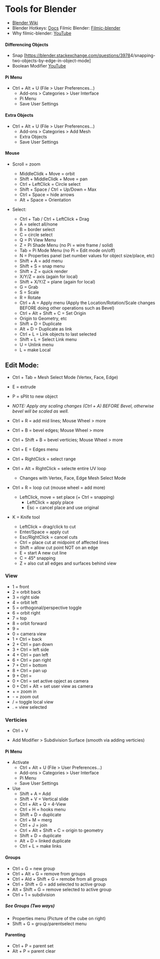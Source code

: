 # Tools for Blender

- [Blender Wiki](https://wiki.blender.org/index.php/)
- Blender Hotkeys: [Docs](http://download.blender.org/documentation/BlenderHotkeyReference.pdf)
Filmic Blender: [Filmic-blender](https://github.com/sobotka/filmic-blender)
- Why filmic-blender: [YouTube](https://www.youtube.com/watch?v=m9AT7H<key>4</key>GGrA)

#### Differencing Objects
- Snap [https://blender.stackexchange.com/questions/3978<key>4</key>/snapping-two-objects-by-edge-in-object-mode]
- Boolean Modifier [YouTube](https://www.youtube.com/watch?v=lDweCpDAB_o)

#### Pi Menu
- <key>Ctrl</key> + <key>Alt</key> + <key>U</key> (File > User Preferences...)
  - Add-ons > Categories > User Interface
  - Pi Menu
  - Save User Settings

#### Extra Objects
- <key>Ctrl</key> + <key>Alt</key> + <key>U</key> (File > User Preferences...)
  - Add-ons > Categories > Add Mesh
  - Extra Objects
  - Save User Settings

#### Mouse
- Scroll = zoom
  - <key>MiddleClidk</key> + Move = orbit
  - <key>Shift</key> + <key>MiddleClidk</key> + Move = pan
  - <key>Ctrl</key> + <key>LeftClick</key> = Circle select
  - <key>Shift</key> + <key>Space</key> / <key>Ctrl</key> + <key>Up/Down</key> = Max
  - <key>Ctrl</key> + <key>Space</key> = hide arrows
  - <key>Alt</key> + <key>Space</key> = Orientation

- Select:
  - <key>Ctrl</key> + <key>Tab</key> / <key>Ctrl</key> + <key>LeftClick</key> + Drag
  - <key>A</key> = select all/none
  - <key>B</key> = border select
  - <key>C</key> = circle select
  - <key>Q</key> = Pi View Menu
  - <key>Z</key> = Pi Shade Menu (no Pi = wire frame / solid)
  - <key>Tab</key> = Pi Mode Menu (no Pi = Edit mode on/off)
  - <key>N</key> = Properties panel (set number values for object size/place, etc)
  - <key>Shift</key> + <key>A</key> = add menu
  - <key>Shift</key> + <key>S</key> = snap menu
  - <key>Shift</key> + <key>Z</key> = quick render
  - <key>X</key>/<key>Y</key>/<key>Z</key> = axis (again for local)
  - <key>Shift</key> + X/Y/Z = plane (again for local)
  - <key>G</key> = Grab
  - <key>S</key> = Scale
  - <key>R</key> = Rotate
  - <key>Ctrl</key> + <key>A</key> = Apply menu (Apply the Location/Rotation/Scale changes BEFORE doing other operations such as Bevel)
  - <key>Ctrl</key> + <key>Alt</key> + <key>Shift</key> + <key>C</key> = Set Origin
  - Origin to Geometry, etc
  - <key>Shift</key> + <key>D</key> = Duplicate
  - <key>Alt</key> + <key>D</key> = Duplicate as link
  - <key>Ctrl</key> + <key>L</key> = Link objects to last selected
  - <key>Shift</key> + <key>L</key> = Select Link menu
  - <key>U</key> = Unlink menu
  - <key>L</key> = make Local

## Edit Mode:
- <key>Ctrl</key> + <key>Tab</key> = Mesh Select Mode (Vertex, Face, Edge)
- <key>E</key> = extrude
- <key>P</key> = sPlit to new object

- *NOTE: Apply any scaling changes (<key>Ctrl</key> + A) BEFORE Bevel, otherwise bevel will be scaled as well.*
- <key>Ctrl</key> + <key>R</key> = add mid lines; Mouse Wheel > more
- <key>Ctrl</key> + <key>B</key> = bevel edges; Mouse Wheel > more
- <key>Ctrl</key> + <key>Shift</key> + <key>B</key> = bevel verticies; Mouse Wheel > more
- <key>Ctrl</key> + <key>E</key> = Edges menu
- <key>Ctrl</key> + <key>RightClick</key> = select range
- <key>Ctrl</key> + <key>Alt</key> + <key>RightClick</key> = selecte entire UV loop
  - Changes with Vertex, Face, Edge Mesh Select Mode
- <key>Ctrl</key> + <key>R</key> = loop cut (mouse wheel = add more)
  - <key>LeftClick</key>, move = set place (+ <key>Ctrl</key> = snapping)
    - <key>LeftClick</key> = apply place
    - <key>Esc</key> = cancel place and use original
- <key>K</key> = Knife tool
  - <key>LeftClick</key> = drag/click to cut
  - <key>Enter</key>/<key>Space</key> = apply cut
  - <key>Esc</key>/<key>RightClick</key> = cancel cuts
  - <key>Ctrl</key> = place cut at midpoint of affected lines
  - <key>Shift</key> = allow cut point NOT on an edge
  - <key>E</key> = start <key>A</key> new cut line
  - <key>C</key> = <key>4</key><key>5</key>° snapping
  - <key>Z</key> = also cut all edges and surfaces behind view

### View
- <key>1</key> = front
- <key>2</key> = orbit back
- <key>3</key> = right side
- <key>4</key> = orbit left
- <key>5</key> = orthogonal/perspective toggle
- <key>6</key> = orbit right
- <key>7</key> = top
- <key>8</key> = orbit forward
- <key>9</key> = 
- <key>0</key> = camera view
- <key>1</key> + <key>Ctrl</key> = back
- <key>2</key> + <key>Ctrl</key> = pan down
- <key>3</key> + <key>Ctrl</key> = left side
- <key>4</key> + <key>Ctrl</key> = pan left
- <key>6</key> + <key>Ctrl</key> = pan right
- <key>7</key> + <key>Ctrl</key> = bottom
- <key>8</key> + <key>Ctrl</key> = pan up
- <key>9</key> + <key>Ctrl</key> =
- <key>0</key> + <key>Ctrl</key> = set active opject as camera
- <key>0</key> + <key>Ctrl</key> + <key>Alt</key> = set user view as camera
- <key>+</key> = zoom in
- <key>-</key> = zoom out
- <key>/</key> = toggle local view
- <key>.</key> = view selected

### Verticies
- <key>Ctrl</key> + <key>V</key>

- Add Modifier > Subdivision Surface (smooth via adding verticies)

#### Pi Menu
- Activate
  - <key>Ctrl</key> + <key>Alt</key> + <key>U</key> (File > User Preferences...)
  - Add-ons > Categories > User Interface
  - Pi Menu
  - Save User Settings
- Use
  - <key>Shift</key> + <key>A</key> = Add
  - <key>Shift</key> + <key>V</key> = Vertical slide
  - <key>Ctrl</key> + <key>Alt</key> + <key>Q</key> = <key>4</key>-View
  - <key>Ctrl</key> + <key>H</key> = hooks menu
  - <key>Shift</key> + <key>D</key> = duplicate
  - <key>Ctrl</key> + <key>M</key> = merg
  - <key>Ctrl</key> + <key>J</key> = join
  - <key>Ctrl</key> + <key>Alt</key> + <key>Shift</key> + <key>C</key> = origin to geometry
  - <key>Shift</key> + <key>D</key> = duplicate
  - <key>Alt</key> + <key>D</key> = linked duplicate
  - <key>Ctrl</key> + <key>L</key> = make links

#### Groups
- <key>Ctrl</key> + <key>G</key> = new group
- <key>Ctrl</key> + <key>Alt</key> + <key>G</key> = remove from groups
- <key>Ctrl</key> + Ald + <key>Shift</key> + <key>G</key> = remobe from all groups
- <key>Ctrl</key> + <key>Shift</key> + <key>G</key> = add selected to active group
- <key>Alt</key> + <key>Shift</key> + <key>G</key> = remove selected to active group
- <key>Ctrl</key> + <key>1</key> = subdivision

##### See Groups (Two ways)
- Properties menu (Picture of the cube on right)
- <key>Shift</key> + <key>G</key> = group/parentselect menu

#### Parenting
- <key>Ctrl</key> + <key>P</key> = parent set
- <key>Alt</key> + <key>P</key> = parent clear
